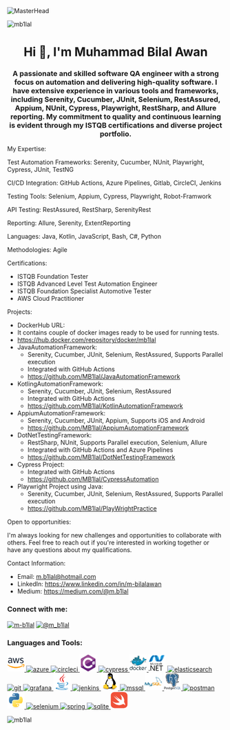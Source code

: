  <img src="https://camo.githubusercontent.com/09436cf6345116047894a2f8eda22259d653ec998c91fae607d8214027861f82/68747470733a2f2f7777772e7368757474657273746f636b2e636f6d2f696d6167652d766563746f722f736f6674776172652d74657374696e672d62616e6e65722d7765622d69636f6e2d3236306e772d323231393939313332312e6a7067" alt="MasterHead" data-canonical-src="https://www.shutterstock.com/image-vector/software-testing-banner-web-icon-260nw-2219991321.jpg" style="max-width: 100%;">
 <p align="left"> <img src="https://komarev.com/ghpvc/?username=mb1lal&label=Profile%20views&color=0e75b6&style=flat-square" alt="mb1lal" /> </p>
<h1 align="center">Hi 👋, I'm Muhammad Bilal Awan</h1>
<h3 align="center">A passionate and skilled software QA engineer with a strong focus on automation and delivering high-quality software. I have extensive experience in various tools and frameworks, including Serenity, Cucumber, JUnit, Selenium, RestAssured, Appium, NUnit, Cypress, Playwright, RestSharp, and Allure reporting. My commitment to quality and continuous learning is evident through my ISTQB certifications and diverse project portfolio.</h3>


My Expertise:

Test Automation Frameworks: Serenity, Cucumber, NUnit, Playwright, Cypress, JUnit, TestNG


CI/CD Integration: GitHub Actions, Azure Pipelines, Gitlab, CircleCI, Jenkins


Testing Tools: Selenium, Appium, Cypress, Playwright, Robot-Framwork


API Testing: RestAssured, RestSharp, SerenityRest


Reporting: Allure, Serenity, ExtentReporting


Languages: Java, Kotlin, JavaScript, Bash, C#, Python


Methodologies: Agile

Certifications:
- ISTQB Foundation Tester
- ISTQB Advanced Level Test Automation Engineer
- ISTQB Foundation Specialist Automotive Tester
- AWS Cloud Practitioner

 Projects:

- DockerHub URL:
 - It contains couple of docker images ready to be used for running tests. 
 - https://hub.docker.com/repository/docker/mb1lal
- JavaAutomationFramework:
  - Serenity, Cucumber, JUnit, Selenium, RestAssured, Supports Parallel execution
  - Integrated with GitHub Actions
  - https://github.com/MB1lal/JavaAutomationFramework
- KotlingAutomationFramework:
  - Serenity, Cucumber, JUnit, Selenium, RestAssured
  - Integrated with GitHub Actions
  - https://github.com/MB1lal/KotlinAutomationFramework
- AppiumAutomationFramework:
  - Serenity, Cucumber, JUnit, Appium, Supports iOS and Android
  - https://github.com/MB1lal/AppiumAutomationFramework
- DotNetTestingFramework:
  - RestSharp, NUnit, Supports Parallel execution, Selenium, Allure
  - Integrated with GitHub Actions and Azure Pipelines
  - https://github.com/MB1lal/DotNetTestingFramework
- Cypress Project:
  - Integrated with GitHub Actions
  - https://github.com/MB1lal/CypressAutomation
- Playwright Project using Java:
  - Serenity, Cucumber, JUnit, Selenium, RestAssured, Supports Parallel execution
  - https://github.com/MB1lal/PlayWrightPractice
 
 Open to opportunities:

 I'm always looking for new challenges and opportunities to collaborate with others. Feel free to reach out if you're interested in working together or have any questions about my qualifications.

 Contact Information:

- Email: m.b1lal@hotmail.com
- LinkedIn: https://www.linkedin.com/in/m-bilalawan 
- Medium: https://medium.com/@m.b1lal

<h3 align="left">Connect with me:</h3>
<p align="left">
<a href="https://linkedin.com/in/m-bilalawan" target="blank"><img align="center" src="https://raw.githubusercontent.com/rahuldkjain/github-profile-readme-generator/master/src/images/icons/Social/linked-in-alt.svg" alt="m-b1lal" height="30" width="40" /></a>
<a href="https://www.hackerrank.com/@m_b1lal" target="blank"><img align="center" src="https://raw.githubusercontent.com/rahuldkjain/github-profile-readme-generator/master/src/images/icons/Social/hackerrank.svg" alt="@m_b1lal" height="30" width="40" /></a>
</p>

<h3 align="left">Languages and Tools:</h3>
<p align="left"> <a href="https://aws.amazon.com" target="_blank" rel="noreferrer"> <img src="https://raw.githubusercontent.com/devicons/devicon/master/icons/amazonwebservices/amazonwebservices-original-wordmark.svg" alt="aws" width="40" height="40"/> </a> <a href="https://azure.microsoft.com/en-in/" target="_blank" rel="noreferrer"> <img src="https://www.vectorlogo.zone/logos/microsoft_azure/microsoft_azure-icon.svg" alt="azure" width="40" height="40"/> </a> <a href="https://circleci.com" target="_blank" rel="noreferrer"> <img src="https://www.vectorlogo.zone/logos/circleci/circleci-icon.svg" alt="circleci" width="40" height="40"/> </a> <a href="https://www.w3schools.com/cs/" target="_blank" rel="noreferrer"> <img src="https://raw.githubusercontent.com/devicons/devicon/master/icons/csharp/csharp-original.svg" alt="csharp" width="40" height="40"/> </a> <a href="https://www.cypress.io" target="_blank" rel="noreferrer"> <img src="https://raw.githubusercontent.com/simple-icons/simple-icons/6e46ec1fc23b60c8fd0d2f2ff46db82e16dbd75f/icons/cypress.svg" alt="cypress" width="40" height="40"/> </a> <a href="https://www.docker.com/" target="_blank" rel="noreferrer"> <img src="https://raw.githubusercontent.com/devicons/devicon/master/icons/docker/docker-original-wordmark.svg" alt="docker" width="40" height="40"/> </a> <a href="https://dotnet.microsoft.com/" target="_blank" rel="noreferrer"> <img src="https://raw.githubusercontent.com/devicons/devicon/master/icons/dot-net/dot-net-original-wordmark.svg" alt="dotnet" width="40" height="40"/> </a> <a href="https://www.elastic.co" target="_blank" rel="noreferrer"> <img src="https://www.vectorlogo.zone/logos/elastic/elastic-icon.svg" alt="elasticsearch" width="40" height="40"/> </a> <a href="https://git-scm.com/" target="_blank" rel="noreferrer"> <img src="https://www.vectorlogo.zone/logos/git-scm/git-scm-icon.svg" alt="git" width="40" height="40"/> </a> <a href="https://grafana.com" target="_blank" rel="noreferrer"> <img src="https://www.vectorlogo.zone/logos/grafana/grafana-icon.svg" alt="grafana" width="40" height="40"/> </a> <a href="https://www.java.com" target="_blank" rel="noreferrer"> <img src="https://raw.githubusercontent.com/devicons/devicon/master/icons/java/java-original.svg" alt="java" width="40" height="40"/> </a> <a href="https://www.jenkins.io" target="_blank" rel="noreferrer"> <img src="https://www.vectorlogo.zone/logos/jenkins/jenkins-icon.svg" alt="jenkins" width="40" height="40"/> </a> <a href="https://www.linux.org/" target="_blank" rel="noreferrer"> <img src="https://raw.githubusercontent.com/devicons/devicon/master/icons/linux/linux-original.svg" alt="linux" width="40" height="40"/> </a> <a href="https://www.microsoft.com/en-us/sql-server" target="_blank" rel="noreferrer"> <img src="https://www.svgrepo.com/show/303229/microsoft-sql-server-logo.svg" alt="mssql" width="40" height="40"/> </a> <a href="https://www.mysql.com/" target="_blank" rel="noreferrer"> <img src="https://raw.githubusercontent.com/devicons/devicon/master/icons/mysql/mysql-original-wordmark.svg" alt="mysql" width="40" height="40"/> </a> <a href="https://www.postgresql.org" target="_blank" rel="noreferrer"> <img src="https://raw.githubusercontent.com/devicons/devicon/master/icons/postgresql/postgresql-original-wordmark.svg" alt="postgresql" width="40" height="40"/> </a> <a href="https://postman.com" target="_blank" rel="noreferrer"> <img src="https://www.vectorlogo.zone/logos/getpostman/getpostman-icon.svg" alt="postman" width="40" height="40"/> </a> <a href="https://www.python.org" target="_blank" rel="noreferrer"> <img src="https://raw.githubusercontent.com/devicons/devicon/master/icons/python/python-original.svg" alt="python" width="40" height="40"/> </a> <a href="https://www.selenium.dev" target="_blank" rel="noreferrer"> <img src="https://raw.githubusercontent.com/detain/svg-logos/780f25886640cef088af994181646db2f6b1a3f8/svg/selenium-logo.svg" alt="selenium" width="40" height="40"/> </a> <a href="https://spring.io/" target="_blank" rel="noreferrer"> <img src="https://www.vectorlogo.zone/logos/springio/springio-icon.svg" alt="spring" width="40" height="40"/> </a> <a href="https://www.sqlite.org/" target="_blank" rel="noreferrer"> <img src="https://www.vectorlogo.zone/logos/sqlite/sqlite-icon.svg" alt="sqlite" width="40" height="40"/> </a> <a href="https://developer.apple.com/swift/" target="_blank" rel="noreferrer"> <img src="https://raw.githubusercontent.com/devicons/devicon/master/icons/swift/swift-original.svg" alt="swift" width="40" height="40"/> </a> </p>

<p><img align="left" src="https://github-readme-stats.vercel.app/api/top-langs?username=mb1lal&show_icons=true&locale=en&layout=compact" alt="mb1lal" /></p>


